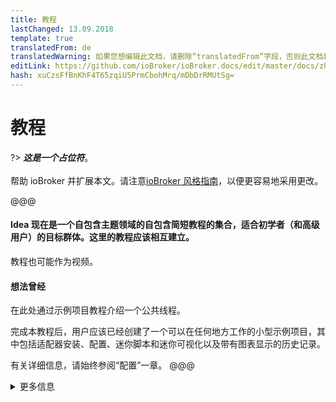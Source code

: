 ```yaml
---
title: 教程
lastChanged: 13.09.2018
template: true
translatedFrom: de
translatedWarning: 如果您想编辑此文档，请删除“translatedFrom”字段，否则此文档将再次自动翻译
editLink: https://github.com/ioBroker/ioBroker.docs/edit/master/docs/zh-cn/tutorial/README.md
hash: xuCzsFfBnKhF4T65zqiU5PrmCbohMrq/mDbDrRMUtSg=
---
```

# 教程
?> ***这是一个占位符***。<br><br>帮助 ioBroker 并扩展本文。请注意[ioBroker 风格指南](community/styleguidedoc)，以便更容易地采用更改。

@@@

#### Idea 现在是一个自包含主题领域的自包含简短教程的集合，适合初学者（和高级用户）的目标群体。这里的教程应该相互建立。
教程也可能作为视频。

#### 想法曾经
在此处通过示例项目教程介绍一个公共线程。

完成本教程后，用户应该已经创建了一个可以在任何地方工作的小型示例项目，其中包括适配器安装、配置、迷你脚本和迷你可视化以及带有图表显示的历史记录。

有关详细信息，请始终参阅“配置”一章。
@@@

<details><summary>更多信息</summary>

+ 降价列表 1 + 嵌套列表 1 + 嵌套列表 2 + 降价列表 2

</详情>